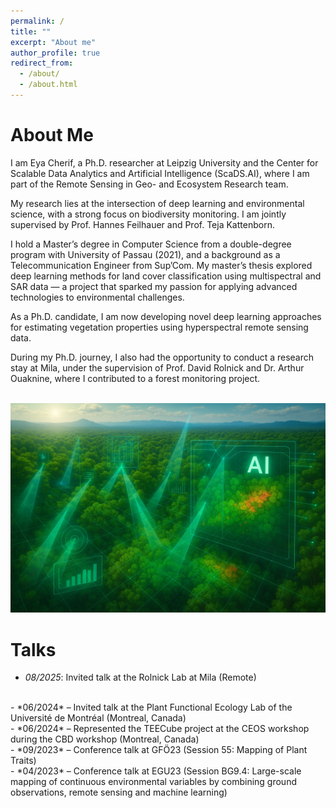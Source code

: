 ```yaml
---
permalink: /
title: ""
excerpt: "About me"
author_profile: true
redirect_from: 
  - /about/
  - /about.html
---
```


About Me
======
I am Eya Cherif, a Ph.D. researcher at Leipzig University and the Center for Scalable Data Analytics and Artificial Intelligence (ScaDS.AI), where I am part of the Remote Sensing in Geo- and Ecosystem Research team.

My research lies at the intersection of deep learning and environmental science, with a strong focus on biodiversity monitoring. I am jointly supervised by Prof. Hannes Feilhauer and Prof. Teja Kattenborn.

I hold a Master’s degree in Computer Science from a double-degree program with University of Passau (2021), and a background as a Telecommunication Engineer from Sup’Com. My master’s thesis explored deep learning methods for land cover classification using multispectral and SAR data — a project that sparked my passion for applying advanced technologies to environmental challenges.

As a Ph.D. candidate, I am now developing novel deep learning approaches for estimating vegetation properties using hyperspectral remote sensing data.

During my Ph.D. journey, I also had the opportunity to conduct a research stay at Mila, under the supervision of Prof. David Rolnick and Dr. Arthur Ouaknine, where I contributed to a forest monitoring project.


<br><img src='/images/cover_img.png'><br>

Talks
======
- *08/2025*: Invited talk at the Rolnick Lab at Mila (Remote)
<br>
- *06/2024* – Invited talk at the Plant Functional Ecology Lab of the Université de Montréal (Montreal, Canada)
<br>
- *06/2024* – Represented the TEECube project at the CEOS workshop during the CBD workshop (Montreal, Canada)
<br>
- *09/2023* – Conference talk at GFÖ23 (Session 55: Mapping of Plant Traits)
<br>
- *04/2023* – Conference talk at EGU23 (Session BG9.4: Large-scale mapping of continuous environmental variables by combining ground observations, remote sensing and machine learning)
<br>

